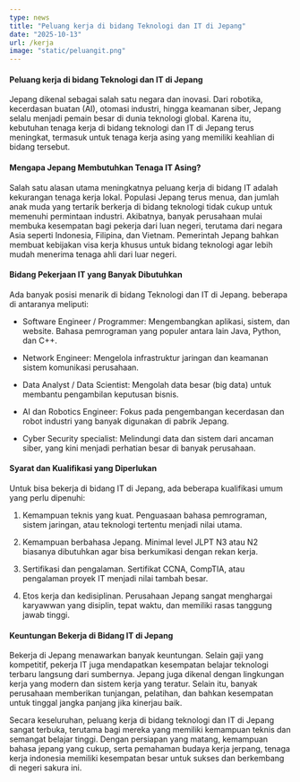```yaml
---
type: news
title: "Peluang kerja di bidang Teknologi dan IT di Jepang"
date: "2025-10-13"
url: /kerja
image: "static/peluangit.png"
---
```




#### Peluang kerja di bidang Teknologi dan IT di Jepang

Jepang dikenal sebagai salah satu negara dan inovasi. Dari robotika, kecerdasan buatan (AI), otomasi industri, hingga keamanan siber, Jepang selalu menjadi pemain besar di dunia teknologi global. Karena itu, kebutuhan tenaga kerja di bidang teknologi dan IT di Jepang terus meningkat, termasuk untuk tenaga kerja asing yang memiliki keahlian di bidang tersebut.

#### Mengapa Jepang Membutuhkan Tenaga IT Asing?

Salah satu alasan utama meningkatnya peluang kerja di bidang IT adalah kekurangan tenaga kerja lokal. Populasi Jepang terus menua, dan jumlah anak muda yang tertarik berkerja di bidang teknologi tidak cukup untuk memenuhi permintaan industri. Akibatnya, banyak perusahaan mulai membuka kesempatan bagi pekerja dari luan negeri, terutama dari negara Asia seperti Indonesia, Filipina, dan Vietnam. Pemerintah Jepang bahkan membuat kebijakan visa kerja khusus untuk bidang teknologi agar lebih mudah menerima tenaga ahli dari luar negeri.

#### Bidang Pekerjaan IT yang Banyak Dibutuhkan 

Ada banyak posisi menarik di bidang Teknologi dan IT di Jepang. beberapa di antaranya meliputi:

- Software Engineer / Programmer: 
Mengembangkan aplikasi, sistem, dan website. Bahasa pemrograman yang populer antara lain Java, Python, dan C++.

- Network Engineer: 
Mengelola infrastruktur jaringan dan keamanan sistem komunikasi perusahaan.

- Data Analyst / Data Scientist: Mengolah data besar (big data) untuk membantu pengambilan keputusan bisnis.

- AI dan Robotics Engineer: Fokus pada pengembangan kecerdasan dan robot industri yang banyak digunakan di pabrik Jepang.

- Cyber Security specialist:
Melindungi data dan sistem dari ancaman siber, yang kini menjadi perhatian besar di banyak perusahaan. 

#### Syarat dan Kualifikasi yang Diperlukan 

Untuk bisa bekerja di bidang IT di Jepang, ada beberapa kualifikasi umum yang perlu dipenuhi:

1. Kemampuan teknis yang kuat.
Penguasaan bahasa pemrograman, sistem jaringan, atau teknologi tertentu menjadi nilai utama.

2. Kemampuan berbahasa Jepang.
Minimal level JLPT N3 atau N2 biasanya dibutuhkan agar bisa berkumikasi dengan rekan kerja.

3. Sertifikasi dan pengalaman.
Sertifikat CCNA, CompTIA, atau pengalaman proyek IT menjadi nilai tambah besar.

4. Etos kerja dan kedisiplinan.
Perusahaan Jepang sangat menghargai karyawwan yang disiplin, tepat waktu, dan memiliki rasas tanggung jawab tinggi.

#### Keuntungan Bekerja di Bidang IT di Jepang

Bekerja di Jepang menawarkan banyak keuntungan. Selain gaji yang kompetitif, pekerja IT juga mendapatkan kesempatan belajar teknologi terbaru langsung dari sumbernya. Jepang juga dikenal dengan lingkungan kerja yang modern dan sistem kerja yang teratur. Selain itu, banyak perusahaan memberikan tunjangan, pelatihan, dan bahkan kesempatan untuk tinggal jangka panjang jika kinerjau baik.

Secara keseluruhan, peluang kerja di bidang teknologi dan IT di Jepang sangat terbuka, terutama bagi mereka yang memiliki kemampuan teknis dan semangat belajar tinggi. Dengan persiapan yang matang, kemampuan bahasa jepang yang cukup, serta pemahaman budaya kerja jerpang, tenaga kerja indonesia memiliki kesempatan besar untuk sukses dan berkembang di negeri sakura ini.
